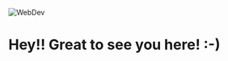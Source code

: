 ![WebDev](http://www.pramukhdigital.com/wp-content/uploads/2018/07/New-PNC-Animated-Banners.gif)
# Hey!! Great to see you here!  :-) 
